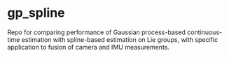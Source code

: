 # gp_spline

Repo for comparing performance of Gaussian process-based continuous-time estimation with spline-based estimation on Lie groups, with specific application to fusion of camera and IMU measurements.